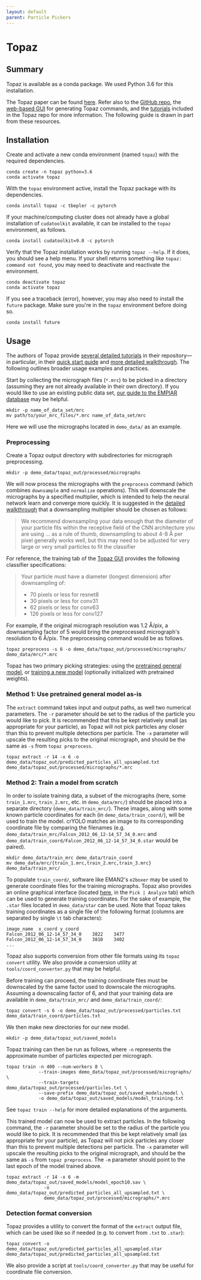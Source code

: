 ```yaml
---
layout: default
parent: Particle Pickers
---
```


# Topaz

## Summary

Topaz is available as a conda package. We used Python 3.6 for this installation.

The Topaz paper can be found [here](https://doi.org/10.1038/s41592-019-0575-8). Refer also to the [GitHub repo](https://github.com/tbepler/topaz), the [web-based GUI](https://emgweb.nysbc.org/topaz.html) for generating Topaz commands, and the [tutorials](https://github.com/tbepler/topaz/tree/master/tutorial) included in the Topaz repo for more information. The following guide is drawn in part from these resources.

## Installation

Create and activate a new conda environment (named `topaz`) with the required dependencies.

```shell script
conda create -n topaz python=3.6
conda activate topaz
```

With the `topaz` environment active, install the Topaz package with its dependencies.

```shell script
conda install topaz -c tbepler -c pytorch
```

If your machine/computing cluster does not already have a global installation of `cudatoolkit` available, it can be installed to the `topaz` environment, as follows.

```shell script
conda install cudatoolkit=9.0 -c pytorch
```

Verify that the Topaz installation works by running `topaz --help`. If it does, you should see a help menu. If your shell returns something like `topaz: command not found`, you may need to deactivate and reactivate the environment.

```shell script
conda deactivate topaz
conda activate topaz
```
 
If you see a traceback (error), however, you may also need to install the `future` package. Make sure you're in the `topaz` environment before doing so.

```shell script
conda install future
```

## Usage

The authors of Topaz provide [several detailed tutorials](https://github.com/tbepler/topaz/tree/master/tutorial) in their repository—in particular, in their [quick start guide](https://github.com/tbepler/topaz/blob/master/tutorial/01_quick_start_guide.ipynb) and [more detailed walkthrough](https://github.com/tbepler/topaz/blob/master/tutorial/02_walkthrough.ipynb). The following outlines broader usage examples and practices.

Start by collecting the micrograph files (`*.mrc`) to be picked in a directory (assuming they are not already available in their own directory). If you would like to use an existing public data set, [our guide to the EMPIAR database](empiar.md) may be helpful.

```shell script
mkdir -p name_of_data_set/mrc
mv path/to/your_mrc_files/*.mrc name_of_data_set/mrc
```

Here we will use the micrographs located in `demo_data/` as an example.

### Preprocessing

Create a Topaz output directory with subdirectories for micrograph preprocessing.

```shell script
mkdir -p demo_data/topaz_out/processed/micrographs
```

We will now process the micrographs with the `preprocess` command (which combines `downsample` and `normalize` operations). This will downscale the micrographs by a specified multiplier, which is intended to help the neural network learn and converge more quickly. It is suggested in the [detailed walkthrough](https://github.com/tbepler/topaz/blob/master/tutorial/02_walkthrough.ipynb) that a downsampling multiplier should be chosen as follows:

> We recommend downsampling your data enough that the diameter of your particle fits within the receptive field of the CNN architecture you are using ... as a rule of thumb, downsampling to about 4-8 Å per pixel generally works well, but this may need to be adjusted for very large or very small particles to fit the classifier

For reference, the training tab of the [Topaz GUI](https://emgweb.nysbc.org/topaz.html) provides the following classifier specifications:

> Your particle must have a diameter (longest dimension) after downsampling of:
> - 70 pixels or less for resnet8
> - 30 pixels or less for conv31
> - 62 pixels or less for conv63
> - 126 pixels or less for conv127

For example, if the original micrograph resolution was 1.2 Å/pix, a downsampling factor of 5 would bring the preprocessed micrograph's resolution to 6 Å/pix. The preprocessing command would be as follows.

```shell script
topaz preprocess -s 6 -o demo_data/topaz_out/processed/micrographs/ demo_data/mrc/*.mrc
```

Topaz has two primary picking strategies: using the [pretrained general model](#method-1-use-pretrained-general-model-as-is), or [training a new model](#method-2-train-a-model-from-scratch) (optionally initialized with pretrained weights).

### Method 1: Use pretrained general model as-is

The `extract` command takes input and output paths, as well two numerical parameters. The `-r` parameter should be set to the radius of the particle you would like to pick. It is recommended that this be kept relatively small (as appropriate for your particle), as Topaz will not pick particles any closer than this to prevent multiple detections per particle. The `-x` parameter will upscale the resulting picks to the original micrograph, and should be the same as `-s` from `topaz preprocess`.

```shell script
topaz extract -r 14 -x 6 -o demo_data/topaz_out/predicted_particles_all_upsampled.txt demo_data/topaz_out/processed/micrographs/*.mrc
```

### Method 2: Train a model from scratch

In order to isolate training data, a subset of the micrographs (here, some `train_1.mrc`, `train_2.mrc`, etc. in `demo_data/mrc/`) should be placed into a separate directory (`demo_data/train_mrc/`). These images, along with some known particle coordinates for each (in `demo_data/train_coord/`), will be used to train the model. crYOLO matches an image to its corresponding coordinate file by comparing the filenames (e.g. `demo_data/train_mrc/Falcon_2012_06_12-14_57_34_0.mrc` and `demo_data/train_coord/Falcon_2012_06_12-14_57_34_0.star` would be paired).

```shell script
mkdir demo_data/train_mrc demo_data/train_coord
mv demo_data/mrc/{train_1.mrc,train_2.mrc,train_3.mrc} demo_data/train_mrc/
```

To populate `train_coord/`, software like EMAN2's `e2boxer` may be used to generate coordinate files for the training micrographs. Topaz also provides an online graphical interface (located [here](https://emgweb.nysbc.org/topaz.html), in the `Pick | Analyze` tab) which can be used to generate training coordinates. For the sake of example, the `.star` files located in `demo_data/star` can be used. Note that Topaz takes training coordinates as a single file of the following format (columns are separated by single `\t` tab characters):
 
 ```text
image_name  x_coord y_coord
Falcon_2012_06_12-14_57_34_0    3822    3477
Falcon_2012_06_12-14_57_34_0    3810	3402
...
```
 
 Topaz also supports conversion from other file formats using its `topaz convert` utility. We also provide a conversion utility at `tools/coord_converter.py` that may be helpful.
 
 Before training can proceed, the training coordinate files must be downscaled by the same factor used to downscale the micrographs. Assuming a downscaling factor of 6, and that your training data are available in `demo_data/train_mrc/` and `demo_data/train_coord/`:
 
```shell script
topaz convert -s 6 -o demo_data/topaz_out/processed/particles.txt demo_data/train_coord/particles.txt
```

We then make new directories for our new model.

```shell script
mkdir -p demo_data/topaz_out/saved_models
```

Topaz training can then be run as follows, where `-n` represents the approximate number of particles expected per micrograph.

```shell script
topaz train -n 400 --num-workers 8 \
            --train-images demo_data/topaz_out/processed/micrographs/ \
            --train-targets demo_data/topaz_out/processed/particles.txt \
            --save-prefix demo_data/topaz_out/saved_models/model \
            -o demo_data/topaz_out/saved_models/model_training.txt
```

See `topaz train --help` for more detailed explanations of the arguments.

This trained model can now be used to extract particles. In the following command, the `-r` parameter should be set to the radius of the particle you would like to pick. It is recommended that this be kept relatively small (as appropriate for your particle), as Topaz will not pick particles any closer than this to prevent multiple detections per particle. The `-x` parameter will upscale the resulting picks to the original micrograph, and should be the same as `-s` from `topaz preprocess`. The `-m` parameter should point to the last epoch of the model trained above.

```shell script
topaz extract -r 14 -x 6 -m demo_data/topaz_out/saved_models/model_epoch10.sav \
              -o demo_data/topaz_out/predicted_particles_all_upsampled.txt \
              demo_data/topaz_out/processed/micrographs/*.mrc
```

### Detection format conversion

Topaz provides a utility to convert the format of the `extract` output file, which can be used like so if needed (e.g. to convert from `.txt` to `.star`):

```shell script
topaz convert -o demo_data/topaz_out/predicted_particles_all_upsampled.star demo_data/topaz_out/predicted_particles_all_upsampled.txt
```

We also provide a script at `tools/coord_converter.py` that may be useful for coordinate file conversion.
